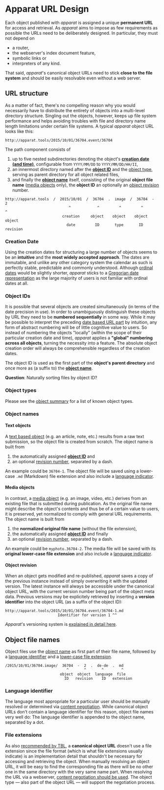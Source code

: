 Apparat URL Design
==================

Each object published with *apparat* is assigned a unique **permanent URL** for access and retrieval. As *apparat* aims to impose as few requirements as possible the URLs need to be deliberately designed. In particular, they must not depend on

* a router,
* the webserver's index document feature,
* symbolic links or
* interpreters of any kind.

That said, *apparat*'s canonical object URLs need to stick **close to the file system** and should be easily resolvable even without a web server.


URL structure
-------------

As a matter of fact, there's no compelling reason why you would necessarily have to distribute the entirety of objects into a multi-level directory structure. Singling out the objects, however, keeps up file system performance and helps avoiding troubles with file and directory name length limitations under certain file systems. A typical *apparat* object URL looks like this:

	http://apparat.tools/2015/10/01/36704.event/36704
	
The path component consists of

1. up to five nested subdirectories denoting the object's [**creation date (and time)**](#creation-date), configurable from `YYYY/MM/DD` to `YYYY/MM/DD/HH/II`, 
2. an innermost directory named after the [**object ID**](#object-ids) and the [object type](#OBJECTS.md), serving as parent directory for all object related files,
3. and finally the [**object name**](#object-names) itself, consisting of the original **object file name** ([media objects](#media-objects) only), the **object ID** an optionally an [object revision](#object-revisioning) number. 

```
http://apparat.tools  /  2015/10/01  /  36704  .  image  /  36704  -  2
							 ^            ^         ^         ^       ^
						  creation     object    object    object   object
							date         ID       type       ID    revision
```

### Creation Date
 
Using the creation dates for structuring a large number of objects seems to be an **intuitive** and the **most widely accepted approach**. The dates are immutable, and unlike any other category system the calendar as such is perfectly stable, predictable and commonly understood. Although [ordinal dates](https://en.wikipedia.org/wiki/Ordinal_date) would be slightly shorter, *apparat* sticks to a [Gregorian date representation](https://en.wikipedia.org/wiki/Gregorian_calendar) as the large majority of users is not familiar with ordinal dates at all. 

### Object IDs

It is possible that several objects are created simultaneously (in terms of the date precision in use). In order to unambiguously distinguish these objects by URL they need to be **numbered sequentially** in some way. While it may be possible to interpret the preceding [date based URL part](#creation-date) by intuition, any form of abstract numbering will be of little cognitive value to users. So instead of numbering the objects "locally" (within the scope of their particular creation date and time), *apparat* applies a **"global" numbering across all objects**, turning the necessity into a feature. The absolute object creation order will always be comprehensible regardless of the creation dates.
 
 The object ID is used as the first part of the **object's parent directory** and once more as (a suffix to) the **[object name](#object-name)**. 

**Question**: Naturally sorting files by object ID?  

### Object types

Please see the [object summary](OBJECTS.md) for a list of known object types. 

### Object names

#### Text objects

A [text based object](OBJECTS.md#text-objects) (e.g. an article, note, etc.) results from a raw text submission, so the object file is created from scratch. The object name is built from

1. the automatically assigned **[object ID](#object-ids)** and
2. an optional [revision number](#object-revision), separated by a dash.

An example could be `36704-1`. The object file will be saved using a lower-case `.md` (Markdown) file extension and also include a [language indicator](#language-indicator). 

#### Media objects

In contrast, a [media object](OBJECTS.md#media-objects) (e.g. an image, video, etc.) derives from an existing file that is submitted during publication. As the original file name might describe the object's contents and thus be of a certain value to users, it is preserved, yet normalized to comply with general URL requirements. The object name is built from

1. the **normalized original file name** (without the file extension),
2. the automatically assigned **[object ID](#object-ids)** and finally
3. an optional [revision number](#object-revision), separated by a dash.

An example could be `myphoto.36704-2`. The media file will be saved with its **original lower-case file extension** and also include a [language indicator](#language-indicator).

#### Object revision

When an object gets modified and re-published, *apparat* saves a copy of the previous instance instead of simply overwriting it with the updated version. The latest instance will always be accessible under the canonical object URL, with the current version number being part of the object meta data. Previous versions may be explicitely retrieved by inserting a **version identifier** into the object URL (as a suffix of the object ID):

```
http://apparat.tools/2015/10/01/36704.event/36704-1.md
                        Identifier for version 1 ^^
```

*Apparat*'s versioning system is [explained in detail here](VERSIONING.md).

## Object file names

Object files use the [object name](#object-names) as first part of their file name, followed by a [language identifier](#language-identifier) and a [lower-case file extension](#file-extensions).

```
/2015/10/01/36704.image/  36704  -  2  .  de-de  .  md
                            ^       ^       ^        ^
                         object  object  language  file
                           ID   revision    ID   extension
```

### Language identifier

The language most appropriate for a particular user should be manually resolved or determined via [content negotiation](https://en.wikipedia.org/wiki/Content_negotiation). While canonical object URLs don't contain a language identifier for this reason, object file names very well do: The language identifier is appended to the object name, separated by a dot.

### File extensions

As also [recommended by TBL](http://www.w3.org/Provider/Style/URI.html#hmap-4), a **canonical object URL** doesn't use a file extension since the file format (which is what file extensions usually indicate) is an implementation detail that shouldn't be necessary for accessing and retrieving the object. When manually resolving an object URL, it will be easy to find the corresponding file as there will be no other one in the same directory with the very same name part. When resolving the URL via a webserver, [content negotiation should be used](http://www.w3.org/Provider/Style/URI.html#hmap-8). The object type — also part of the object URL — will support the negotiation process.
